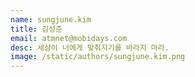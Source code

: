 ```yaml
---
name: sungjune.kim
title: 김성준
email: atmnet@mobidays.com
desc: 세상이 너에게 맞춰지기를 바라지 마라.
image: /static/authors/sungjune.kim.png
---
```

